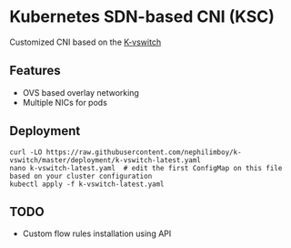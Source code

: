 # Kubernetes SDN-based CNI (KSC)
Customized CNI based on the [K-vswitch](https://github.com/k-vswitch/k-vswitch)

## Features

- OVS based overlay networking
- Multiple NICs for pods

## Deployment 
```shell
curl -LO https://raw.githubusercontent.com/nephilimboy/k-vswitch/master/deployment/k-vswitch-latest.yaml
nano k-vswitch-latest.yaml  # edit the first ConfigMap on this file based on your cluster configuration
kubectl apply -f k-vswitch-latest.yaml
```

## TODO
- Custom flow rules installation using API



